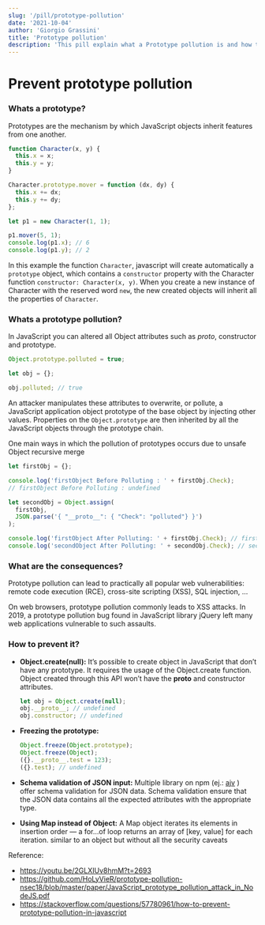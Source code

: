 ```yaml
---
slug: '/pill/prototype-pollution'
date: '2021-10-04'
author: 'Giorgio Grassini'
title: 'Prototype pollution'
description: 'This pill explain what a Prototype pollution is and how to prevent it'
---
```


# Prevent prototype pollution

### Whats a prototype?

Prototypes are the mechanism by which JavaScript objects inherit features from one another.

```js
function Character(x, y) {
  this.x = x;
  this.y = y;
}

Character.prototype.mover = function (dx, dy) {
  this.x += dx;
  this.y += dy;
};

let p1 = new Character(1, 1);

p1.mover(5, 1);
console.log(p1.x); // 6
console.log(p1.y); // 2
```

In this example the function `Character`, javascript will create automatically a `prototype` object, which contains a `constructor` property with the Character function `constructor: Character(x, y)`.
When you create a new instance of Character with the reserved word `new`, the new created objects will inherit all the properties of `Character`.

### Whats a prototype pollution?

In JavaScript you can altered all Object attributes such as _proto_, constructor and prototype.

```js
Object.prototype.polluted = true;

let obj = {};

obj.polluted; // true
```

An attacker manipulates these attributes to overwrite, or pollute, a JavaScript application object prototype of the base object by injecting other values. Properties on the `Object.prototype` are then inherited by all the JavaScript objects through the prototype chain.

One main ways in which the pollution of prototypes occurs due to unsafe Object recursive merge

```js
let firstObj = {};

console.log('firstObject Before Polluting : ' + firstObj.Check);
// firstObject Before Polluting : undefined

let secondObj = Object.assign(
  firstObj,
  JSON.parse('{ "__proto__": { "Check": "polluted"} }')
);

console.log('firstObject After Polluting: ' + firstObj.Check); // firstObject After Polluting: polluted
console.log('secondObject After Polluting: ' + secondObj.Check); // secondObject After Polluting: polluted
```

### What are the consequences?

Prototype pollution can lead to practically all popular web vulnerabilities: remote code execution (RCE), cross-site scripting (XSS), SQL injection, ...

On web browsers, prototype pollution commonly leads to XSS attacks. In 2019, a prototype pollution bug found in JavaScript library jQuery left many web applications vulnerable to such assaults.

### How to prevent it?

- **Object.create(null):**
  It’s possible to create object in JavaScript that don’t have any prototype. It requires the usage of the Object.create function. Object created through this API won’t have the **proto** and constructor attributes.

  ```js
  let obj = Object.create(null);
  obj.__proto__; // undefined
  obj.constructor; // undefined
  ```

- **Freezing the prototype:**

  ```js
  Object.freeze(Object.prototype);
  Object.freeze(Object);
  ({}.__proto__.test = 123);
  ({}.test); // undefined
  ```

- **Schema validation of JSON input:**
  Multiple library on npm (ej.: [ajv](https://www.npmjs.com/package/ajv) ) offer schema validation for JSON data. Schema validation ensure that the JSON data contains all the expected attributes with the appropriate type.

- **Using Map instead of Object:**
  A Map object iterates its elements in insertion order — a for...of loop returns an array of [key, value] for each iteration. similar to an object but without all the security caveats

Reference:

- https://youtu.be/2GLXIUv8hmM?t=2693
- https://github.com/HoLyVieR/prototype-pollution-nsec18/blob/master/paper/JavaScript_prototype_pollution_attack_in_NodeJS.pdf
- https://stackoverflow.com/questions/57780961/how-to-prevent-prototype-pollution-in-javascript
